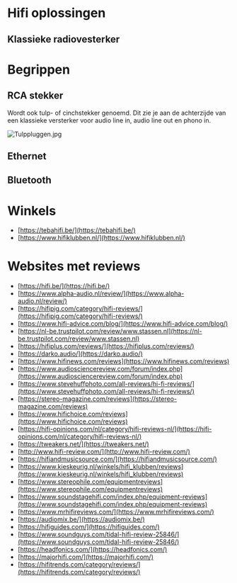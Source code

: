 # Hifi oplossingen

## Klassieke radiovesterker

# Begrippen

## RCA stekker

Wordt ook tulp- of cinchstekker genoemd.
Dit zie je aan de achterzijde van een klassieke versterker voor
audio line in, audio line out en phono in.

![Tulppluggen.jpg](Tulppluggen.jpg)

## Ethernet

## Bluetooth

 


# Winkels

* [https://tebahifi.be/](https://tebahifi.be/)
* [https://www.hifiklubben.nl/](https://www.hifiklubben.nl/)


# Websites met reviews

* [https://hifi.be/](https://hifi.be/)
* [https://www.alpha-audio.nl/review/](https://www.alpha-audio.nl/review/)
* [https://hifipig.com/category/hifi-reviews/](https://hifipig.com/category/hifi-reviews/)
* [https://www.hifi-advice.com/blog/](https://www.hifi-advice.com/blog/)
* [https://nl-be.trustpilot.com/review/www.stassen.nl](https://nl-be.trustpilot.com/review/www.stassen.nl)
* [https://hifiplus.com/reviews/](https://hifiplus.com/reviews/)
* [https://darko.audio/](https://darko.audio/)
* [https://www.hifinews.com/reviews](https://www.hifinews.com/reviews)
* [https://www.audiosciencereview.com/forum/index.php](https://www.audiosciencereview.com/forum/index.php)
* [https://www.stevehuffphoto.com/all-reviews/hi-fi-reviews/](https://www.stevehuffphoto.com/all-reviews/hi-fi-reviews/)
* [https://stereo-magazine.com/reviews](https://stereo-magazine.com/reviews)
* [https://www.hifichoice.com/reviews](https://www.hifichoice.com/reviews)
* [https://hifi-opinions.com/nl/category/hifi-reviews-nl/](https://hifi-opinions.com/nl/category/hifi-reviews-nl/)
* [https://tweakers.net/](https://tweakers.net/)
* [http://www.hifi-review.com/](http://www.hifi-review.com/)
* [https://hifiandmusicsource.com/](https://hifiandmusicsource.com/)
* [https://www.kieskeurig.nl/winkels/hifi_klubben/reviews](https://www.kieskeurig.nl/winkels/hifi_klubben/reviews)
* [https://www.stereophile.com/equipmentreviews](https://www.stereophile.com/equipmentreviews)
* [https://www.soundstagehifi.com/index.php/equipment-reviews](https://www.soundstagehifi.com/index.php/equipment-reviews)
* [https://www.mrhifireviews.com/](https://www.mrhifireviews.com/)
* [https://audiomix.be/](https://audiomix.be/)
* [https://hifiguides.com/](https://hifiguides.com/)
* [https://www.soundguys.com/tidal-hifi-review-25846/](https://www.soundguys.com/tidal-hifi-review-25846/)
* [https://headfonics.com/](https://headfonics.com/)
* [https://majorhifi.com/](https://majorhifi.com/)
* [https://hifitrends.com/category/reviews/](https://hifitrends.com/category/reviews/)



